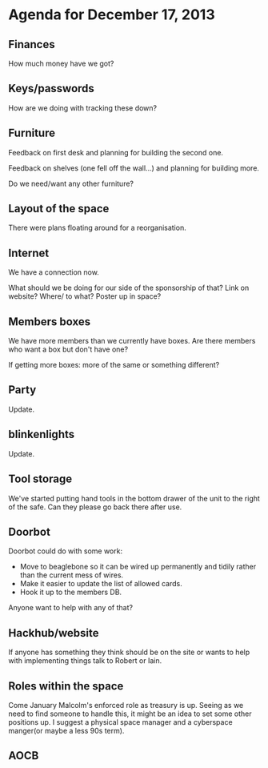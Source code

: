 # Agenda for December 17, 2013

## Finances

How much money have we got?

## Keys/passwords

How are we doing with tracking these down?

## Furniture

Feedback on first desk and planning for building the second one. 

Feedback on shelves (one fell off the wall...) and planning for building more.

Do we need/want any other furniture?

## Layout of the space

There were plans floating around for a reorganisation. 

## Internet

We have a connection now. 

What should we be doing for our side of the sponsorship of that? Link
on website? Where/ to what? Poster up in space?

## Members boxes

We have more members than we currently have boxes. Are there members
who want a box but don't have one?

If getting more boxes: more of the same or something different?

## Party

Update.

## blinkenlights

Update.

## Tool storage 

We've started putting hand tools in the bottom drawer of the unit to
the right of the safe. Can they please go back there after use.

## Doorbot

Doorbot could do with some work:

 - Move to beaglebone so it can be wired up permanently and tidily
   rather than the current mess of wires.
 - Make it easier to update the list of allowed cards.
 - Hook it up to the members DB. 

Anyone want to help with any of that?

## Hackhub/website

If anyone has something they think should be on the site or wants to
help with implementing things talk to Robert or Iain.

## Roles within the space

Come January Malcolm's enforced role as treasury is up. Seeing as we need to
find someone to handle this, it might be an idea to set some other positions
up. I suggest a physical space manager and a cyberspace manger(or maybe a 
less 90s term).

## AOCB


